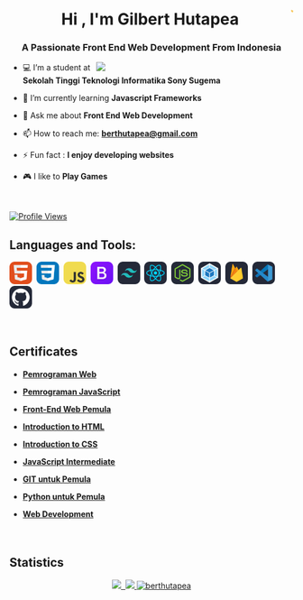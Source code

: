 <h1 align="center">Hi <img align="right" src="https://github.com/berthutapea/berthutapea/blob/main/assets/images/Hi.gif" width="5">, I'm Gilbert Hutapea</h1>
<h3 align="center">A Passionate Front End Web Development From Indonesia</h3>
<img align="right" src="https://github.com/berthutapea/berthutapea/blob/main/assets/images/programmer1.gif" height="auto" width="350">

- 💻 I’m a student at **Sekolah Tinggi Teknologi Informatika Sony Sugema**

- 🌱 I’m currently learning **Javascript Frameworks**

- 💬 Ask me about **Front End Web Development**

- 📫 How to reach me: **berthutapea@gmail.com**

- ⚡ Fun fact : **I enjoy developing websites**

- 🎮 I like to **Play Games**
<br><br><br>
<a href="https://github.com/berthutapea/">
   <img alt="Profile Views" src="https://komarev.com/ghpvc/?username=berthutapea&style=flat-square&label=Profile+Views&color=0891b2" />
</a>

<br>
<h2 align="left">Languages and Tools:</h2>
<p align="left"> 
<img src="assets/icons/HTML.svg" alt="HTML" width="40" height="40"/>&nbsp;
<img src="assets/icons/CSS.svg" alt="CSS" width="40" height="40"/>&nbsp;
<img src="assets/icons/JavaScript.svg" alt="Javascript" width="40" height="40"/>&nbsp;
<img src="assets/icons/Bootstrap.svg" alt="Bootstrap" width="40" height="40"/>&nbsp;
<img src="assets/icons/TailwindCSS-Dark.svg" alt="Tailwind" width="40" height="40"/>&nbsp;
<img src="assets/icons/React-Dark.svg" alt="React" width="40" height="40"/>&nbsp;
<img src="assets/icons/NodeJS-Dark.svg" alt="Node JS" width="40" height="40"/>&nbsp;
<img src="assets/icons/Webpack-Dark.svg" alt="Webpack" width="40" height="40"/>&nbsp;
<img src="assets/icons/Firebase-Dark.svg" alt="Firebase" width="40" height="40"/>&nbsp;
<img src="assets/icons/VSCode-Dark.svg" alt="VS Code" width="40" height="40"/>&nbsp;
<img src="assets/icons/Github-Dark.svg" alt="Github" width="40" height="40"/>&nbsp;
</p>

<br>
<h2 align="left">Certificates</h2>

<h4>
   
- <a href="https://www.dicoding.com/certificates/2VX31353JZYQ">Pemrograman Web</a>

- <a href="https://www.dicoding.com/certificates/2VX3Y0NYQPYQ">Pemrograman JavaScript</a>
   
- <a href="https://www.dicoding.com/certificates/72ZD9J65JPYW">Front-End Web Pemula</a>

- <a href="https://www.sololearn.com/certificates/CC-YXLQWFCD">Introduction to HTML</a>

- <a href="https://www.sololearn.com/certificates/CC-VKP1F9RQ">Introduction to CSS</a>

- <a href="https://www.sololearn.com/certificates/CC-XUAQPWQ7">JavaScript Intermediate</a>

- <a href="https://codepolitan.com/c/CMKQ2BP">GIT untuk Pemula</a>

- <a href="https://codepolitan.com/c/C6NAWZ2">Python untuk Pemula</a>

- <a href="https://drive.google.com/file/d/1r0R8vOMfdR54ejFt3dGgFr1ng69X9JRx/view?usp=share_link">Web Development</a>
</h4>

<br>
<h2 align="left">Statistics</h2>
<p align="middle">
<a href="https://github.com/berthutapea">
  <img height="160em" src="https://github-readme-stats-eight-theta.vercel.app/api?username=berthutapea&show_icons=true&theme=radical&include_all_commits=true&count_private=true"/>&nbsp;
  <img height="160em" src="https://github-readme-stats-eight-theta.vercel.app/api/top-langs/?username=berthutapea&layout=compact&langs_count=8&theme=radical"/>
  <img height="160em" src="https://github-readme-streak-stats.herokuapp.com/?user=berthutapea&theme=radical" alt="berthutapea" />
</a>
</p>
